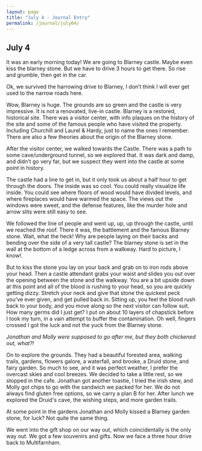 ```yaml
---
layout: page
title: "July 4 - Journal Entry"
permalink: /journal/july04/
---
```


## July 4

It was an early morning today! We are going to Blarney castle. Maybe even kiss the blarney stone. But we have to drive 3 hours to get there. So rise and grumble, then get in the car. 

Ok, we survived the harrowing drive to Blarney, I don’t think I will ever get used to the narrow roads here. 

Wow, Blarney is huge. The grounds are so green and the castle is very impressive. It is not a renovated, live-in castle. Blarney is a restored, historical site. There was a visitor center, with info plaques on the history of the site and some of the famous people who have visited the property. Including Churchill and Laurel & Hardy, just to name the ones I remember. There are also a few theories about the origin of the Blarney stone.

After the visitor center, we walked towards the Castle. There was a path to some cave/underground tunnel, so we explored that. It was dark and damp, and didn’t go very far, but we suspect they went into the castle at some point in history.

The castle had a line to get in, but it only took us about a half hour to get through the doors. The inside was so cool. You could really visualize life inside. You could see where floors of wood would have divided levels, and where fireplaces would have warmed the space. The views out the windows were sweet, and the defense features, like the murder hole and arrow slits were still easy to see. 

We followed the line of people and went up, up, up through the castle, until we reached the roof. There it was, the battlement and the famous Blarney stone. Wait, what the heck! Why are people laying on their backs and bending over the side of a very tall castle? The blarney stone is set in the wall at the bottom of a ledge across from a walkway. Hard to picture, I know!. 

But to kiss the stone you lay on your back and grab on to iron rods above your head. Then a castle attendant grabs your waist and slides you out over the opening between the stone and the walkway. You are a bit upside down at this point and all of the blood is rushing to your head, so you are quickly getting dizzy. Stretch your neck and give that stone the quickest peck you’ve ever given, and get pulled back in. Sitting up, you feel the blood rush back to your body, and you move along so the next visitor can follow suit. How many germs did I just get? I put on about 10 layers of chapstick before I took my turn, in a vain attempt to buffer the contamination. Oh well, fingers crossed I got the luck and not the yuck from the Blarney stone. 

<em>Jonathan and Molly were supposed to go after me, but they both chickened out, what?!</em>

On to explore the grounds. They had a beautiful forested area, walking trails, gardens, flowers galore, a waterfall, and brooke, a Druid stone, and fairy garden. So much to see, and it was perfect weather, I prefer the overcast skies and cool breezes. We decided to take a little rest, so we stopped in the cafe. Jonathan got another toastie, I tried the irish stew, and Molly got chips to go with the sandwich we packed for her. We do not always find gluten free options, so we carry a plan B for her. After lunch we explored the Druid's cave, the wishing steps, and more garden trails. 

At some point in the gardens Jonathan and Molly kissed a Blarney garden stone, for luck? Not quite the same thing. 

We went into the gift shop on our way out, which coincidentally is the only way out. We got a few souvenirs and gifts. Now we face a three hour drive back to Multifarnham.
